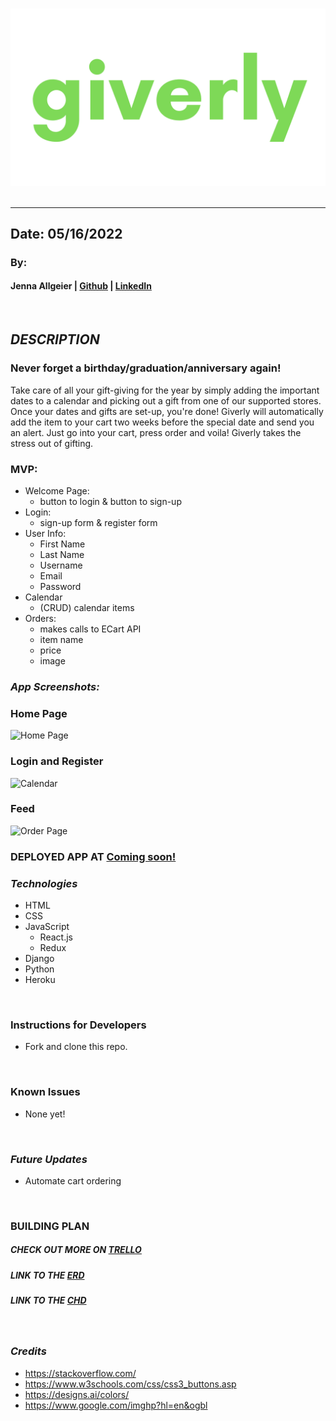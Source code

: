 &nbsp;
![Giverly](./assets/giverly.png)
&nbsp;

***
## Date: 05/16/2022

### By: 

#### Jenna Allgeier | [Github](https://github.com/jenna-allgeier) | [LinkedIn](https://www.linkedin.com/in/jenna-allgeier/)

&nbsp;
## ***DESCRIPTION***
### Never forget a birthday/graduation/anniversary again!

Take care of all your gift-giving for the year by simply adding the important dates to a calendar and picking out a gift from one of our supported stores. Once your dates and gifts are set-up, you're done! Giverly will automatically add the item to your cart two weeks before the special date and send you an alert. Just go into your cart, press order and voila! Giverly takes the stress out of gifting.

### MVP:

* Welcome Page:
  * button to login & button to sign-up
* Login:
  * sign-up form & register form
* User Info:
  * First Name
  * Last Name
  * Username
  * Email
  * Password
* Calendar
  * (CRUD) calendar items
* Orders:
  * makes calls to ECart API
  * item name
  * price
  * image
&nbsp;

### ***App Screenshots:***

### ****Home Page****
![Home Page]()

### ****Login and Register****
![Calendar]()

### ****Feed**** 

![Order Page]()


### **DEPLOYED APP AT [Coming soon!]()**

### ***Technologies***

* HTML
* CSS
* JavaScript
  * React.js
  * Redux
* Django
* Python
* Heroku

&nbsp;
### **Instructions for Developers**
* Fork and clone this repo.

&nbsp;
### **Known Issues**
* None yet!

&nbsp;
### ***Future Updates***
* Automate cart ordering

&nbsp;

### **BUILDING PLAN**

##### **CHECK OUT MORE ON [TRELLO](https://trello.com/invite/b/artS1Pwv/ec83e0315e1ba426c39c293781f720de/giverly)**

##### **LINK TO THE [ERD](https://drive.google.com/file/d/1-cOzkpCzTNDkAvlA43sFyUmChHMm8VFw/view?usp=sharing)**

##### **LINK TO THE [CHD](https://drive.google.com/file/d/1S2vc1W-37NNE69ydtKRENHX5VDEr8bEM/view?usp=sharing)**

&nbsp;

### ***Credits***

- https://stackoverflow.com/
- https://www.w3schools.com/css/css3_buttons.asp
- https://designs.ai/colors/
- https://www.google.com/imghp?hl=en&ogbl
